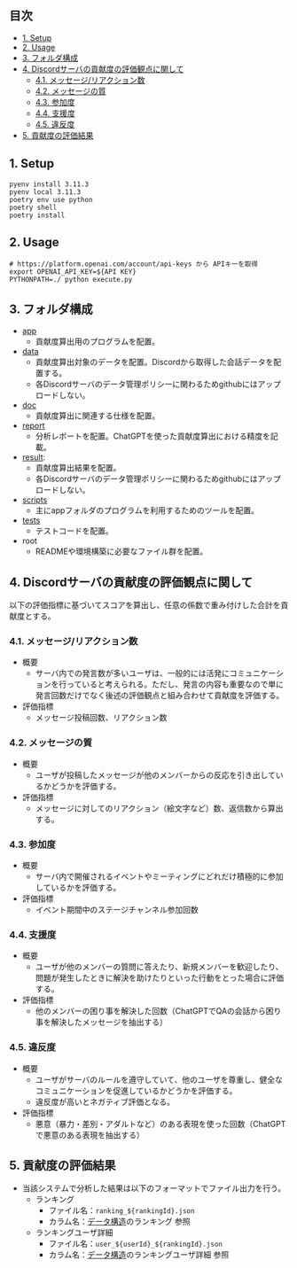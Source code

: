## 目次  <!-- omit in toc -->
- [1. Setup](#1-setup)
- [2. Usage](#2-usage)
- [3. フォルダ構成](#3-フォルダ構成)
- [4. Discordサーバの貢献度の評価観点に関して](#4-discordサーバの貢献度の評価観点に関して)
  - [4.1. メッセージ/リアクション数](#41-メッセージリアクション数)
  - [4.2. メッセージの質](#42-メッセージの質)
  - [4.3. 参加度](#43-参加度)
  - [4.4. 支援度](#44-支援度)
  - [4.5. 違反度](#45-違反度)
- [5. 貢献度の評価結果](#5-貢献度の評価結果)


## 1. Setup
```
pyenv install 3.11.3
pyenv local 3.11.3
poetry env use python
poetry shell
poetry install
```

## 2. Usage
```
# https://platform.openai.com/account/api-keys から APIキーを取得
export OPENAI_API_KEY=${API KEY}
PYTHONPATH=./ python execute.py
```

## 3. フォルダ構成
- [app](app)
  - 貢献度算出用のプログラムを配置。
- [data](data)
  - 貢献度算出対象のデータを配置。Discordから取得した会話データを配置する。
  - 各Discordサーバのデータ管理ポリシーに関わるためgithubにはアップロードしない。
- [doc](doc)
  - 貢献度算出に関連する仕様を配置。
- [report](report)
  - 分析レポートを配置。ChatGPTを使った貢献度算出における精度を記載。
- [result](result):
  - 貢献度算出結果を配置。
  - 各Discordサーバのデータ管理ポリシーに関わるためgithubにはアップロードしない。
- [scripts](scripts)
  - 主にappフォルダのプログラムを利用するためのツールを配置。
- [tests](tests)
  - テストコードを配置。
- root
  - READMEや環境構築に必要なファイル群を配置。

## 4. Discordサーバの貢献度の評価観点に関して
以下の評価指標に基づいてスコアを算出し、任意の係数で重み付けした合計を貢献度とする。

### 4.1. メッセージ/リアクション数
- 概要
  - サーバ内での発言数が多いユーザは、一般的には活発にコミュニケーションを行っていると考えられる。ただし、発言の内容も重要なので単に発言回数だけでなく後述の評価観点と組み合わせて貢献度を評価する。
- 評価指標
  - メッセージ投稿回数、リアクション数

### 4.2. メッセージの質
- 概要
  - ユーザが投稿したメッセージが他のメンバーからの反応を引き出しているかどうかを評価する。
- 評価指標
  - メッセージに対してのリアクション（絵文字など）数、返信数から算出する。

### 4.3. 参加度
- 概要
  - サーバ内で開催されるイベントやミーティングにどれだけ積極的に参加しているかを評価する。
- 評価指標
  - イベント期間中のステージチャンネル参加回数

### 4.4. 支援度
- 概要
  - ユーザが他のメンバーの質問に答えたり、新規メンバーを歓迎したり、問題が発生したときに解決を助けたりといった行動をとった場合に評価する。
- 評価指標
  - 他のメンバーの困り事を解決した回数（ChatGPTでQAの会話から困り事を解決したメッセージを抽出する）

### 4.5. 違反度
- 概要
  - ユーザがサーバのルールを遵守していて、他のユーザを尊重し、健全なコミュニケーションを促進しているかどうかを評価する。
  - 違反度が高いとネガティブ評価となる。
- 評価指標
  - 悪意（暴力・差別・アダルトなど）のある表現を使った回数（ChatGPTで悪意のある表現を抽出する）

## 5. 貢献度の評価結果
- 当該システムで分析した結果は以下のフォーマットでファイル出力を行う。
  - ランキング
    - ファイル名：```ranking_${rankingId}.json```
    - カラム名：[データ構造](doc/データ構造.md)のランキング 参照
  - ランキングユーザ詳細
    - ファイル名：```user_${userId}_${rankingId}.json```
    - カラム名：[データ構造](doc/データ構造.md)のランキングユーザ詳細 参照


